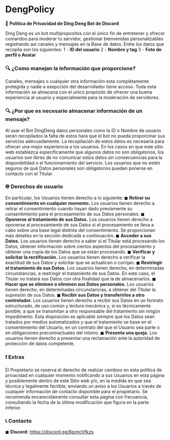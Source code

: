 # DengPolicy
📜 **Politica de Privacidad de Ding Deng Bot de Discord**

Ding Deng es un bot multipropositos con el único fin de entretener y ofrecer comandos para moderar tu servidor, gestionar bienvenidas personalizables registrando asi canales y mensajes en la Base de datos.
Entre los datos que recopila son los siguientes: 
1 - **ID del usuario**
2 - **Nombre y tag**
3 - **Foto de perfil o Avatar**

### 🔍 **¿Como manejan la información que proporcione?**
  Canales, mensajes o cualquier otra información esta completamente protegida y nadie a exepcción del desarrollador tiene acceso.
  Toda esta información se almacena con el unico propósito de ofrecer una buena experiencia al usuario y especialmente para la moderación de servidores.

### 🔍 **¿Por que es necesario almacenar información de un mensaje?**
  Al usar el Bot DingDeng datos personales como la ID o Nombre de usuario serán recopilados la falta de estos hará que el bot no pueda proporcinar sus servicios adecuadamente.
  La recopilación de estos datos es necesaria para ofrecer una mejor experiencia a los usuarios.
  En los casos en que este sitio web establezca específicamente que algunos datos no son obligatorios, los usuarios son libres de no comunicar estos datos sin consecuencias para la disponibilidad o el funcionamiento del servicio. Los usuarios que no estén seguros de qué Datos personales son obligatorios pueden ponerse en contacto con el Titular.

### 🌐 **Derechos de usuario**

En particular, los Usuarios tienen derecho a lo siguiente:
  ◼ **Retirar su consentimiento en cualquier momento.** Los usuarios tienen derecho a retirar el consentimiento cuando hayan dado previamente su consentimiento para el procesamiento de sus Datos personales.
  ◼ **Oponerse al tratamiento de sus Datos.** Los usuarios tienen derecho a oponerse al procesamiento de sus Datos si el procesamiento se lleva a cabo sobre una base legal distinta del consentimiento. Se proporcionan más detalles en la sección dedicada a continuación.
  ◼ **Acceder a sus Datos.** Los usuarios tienen derecho a saber si el Titular está procesando los Datos, obtener información sobre ciertos aspectos del procesamiento y obtener una copia de los Datos que se están procesando.
  ◼ **Verificar y solicitar la rectificación.** Los usuarios tienen derecho a verificar la exactitud de sus Datos y solicitar que se actualicen o corrijan.
  ◼ **Restringir el tratamiento de sus Datos.** Los usuarios tienen derecho, en determinadas circunstancias, a restringir el tratamiento de sus Datos. En este caso, el Titular no tratará sus Datos con otra finalidad que la de almacenarlos.
  ◼ **Hacer que se eliminen o eliminen sus Datos personales.** Los usuarios tienen derecho, en determinadas circunstancias, a obtener del Titular la supresión de sus Datos.
  ◼ **Recibir sus Datos y transferirlos a otro controlador.** Los usuarios tienen derecho a recibir sus Datos en un formato estructurado, de uso común y lectura mecánica y, si es técnicamente posible, a que se transmitan a otro responsable del tratamiento sin ningún impedimento. Esta disposición es aplicable siempre que los Datos sean tratados por medios automatizados y que el tratamiento se base en el consentimiento del Usuario, en un contrato del que el Usuario sea parte o en obligaciones precontractuales del mismo.
  ◼ **Presenta una queja.** Los usuarios tienen derecho a presentar una reclamación ante la autoridad de protección de datos competente.


### ❗ **Extras**
  El Propietario se reserva el derecho de realizar cambios en esta política de privacidad en cualquier momento notificando a sus Usuarios en esta página y posiblemente dentro de este Sitio web y/o, en la medida en que sea técnica y legalmente factible, enviando un aviso a los Usuarios a través de cualquier información de contacto disponible para el propietario. Se recomienda encarecidamente consultar esta página con frecuencia, consultando la fecha de la última modificación que figura en la parte inferior.


### 📞 **Contacto**
  ◼ **Discord:** https://discord.gg/8pzncVfkzs





